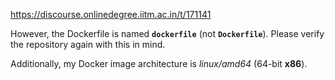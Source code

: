 https://discourse.onlinedegree.iitm.ac.in/t/171141

However, the Dockerfile is named <strong><code>dockerfile</code></strong> (not <strong><code>Dockerfile</code></strong>). Please verify the repository again with this in mind.</p>
<p>Additionally, my Docker image architecture is <em>linux/amd64</em> (64-bit <strong>x86</strong>).